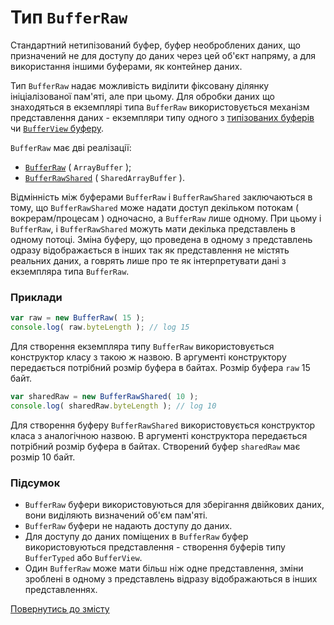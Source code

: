 # Тип <code>BufferRaw</code>

Стандартний нетипізований буфер, буфер необроблених даних, що призначений не для доступу до даних через цей об'єкт напряму, а для використання іншими буферами, як контейнер даних.

Тип `BufferRaw` надає можливість виділити фіксовану ділянку ініціалізованої пам'яті, але при цьому. Для обробки даних що знаходяться в екземплярі типа `BufferRaw` використовується механізм представлення даних - екземпляри типу одного з [типізованих буферів](./BufferTyped.md) чи [`BufferView` буферу](./BufferView.md).

`BufferRaw` має дві реалізації:

- [`BufferRaw`](https://developer.mozilla.org/en-US/docs/Web/JavaScript/Reference/Global_Objects/ArrayBuffer) ( `ArrayBuffer` );
- [`BufferRawShared`](https://developer.mozilla.org/en-US/docs/Web/JavaScript/Reference/Global_Objects/SharedArrayBuffer) ( `SharedArrayBuffer` ).

Відмінність між буферами `BufferRaw` і `BufferRawShared` заключаються в тому, що `BufferRawShared` може надати доступ декільком потокам ( вокрерам/процесам ) одночасно, а `BufferRaw` лише одному. При цьому і `BufferRaw`, і `BufferRawShared` можуть мати декілька представлень в одному потоці. Зміна буферу, що проведена в одному з представлень одразу відображається в інших так як представлення не містять реальних даних, а говрять лише про те як інтерпретувати дані з екземпляра типа `BufferRaw`.

### Приклади

```js
var raw = new BufferRaw( 15 );
console.log( raw.byteLength ); // log 15
```

Для створення екземпляра типу `BufferRaw` використовується конструктор класу з такою ж назвою. В аргументі конструктору передається потрібний розмір буфера в байтах. Розмір буфера `raw` 15 байт.

```js
var sharedRaw = new BufferRawShared( 10 );
console.log( sharedRaw.byteLength ); // log 10
```

Для створення буферу `BufferRawShared` використовується конструктор класа з аналогічною назвою. В аргументі конструктора передається потрібний розмір буфера в байтах. Створений буфер `sharedRaw` має розмір 10 байт.

### Підсумок

- `BufferRaw` буфери використовуються для зберігання двійкових даних, вони виділяють визначений об'єм пам'яті.
- `BufferRaw` буфери не надають доступу до даних.
- Для доступу до даних поміщених в `BufferRaw` буфер використовуються представлення - створення буферів типу `BufferTyped` або `BufferView`.
- Один `BufferRaw` може мати більш ніж одне представлення, зміни зроблені в одному з представлень відразу відображаються в інших представленнях.

[Повернутись до змісту](../README.md#Концепції)
